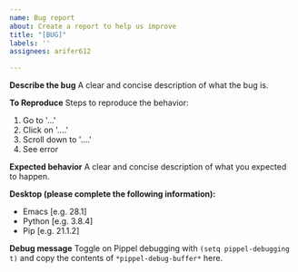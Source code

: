 ```yaml
---
name: Bug report
about: Create a report to help us improve
title: "[BUG]"
labels: ''
assignees: arifer612

---
```


**Describe the bug**
A clear and concise description of what the bug is.

**To Reproduce**
Steps to reproduce the behavior:
1. Go to '...'
2. Click on '....'
3. Scroll down to '....'
4. See error

**Expected behavior**
A clear and concise description of what you expected to happen.

**Desktop (please complete the following information):**
 - Emacs [e.g. 28.1]
 - Python [e.g. 3.8.4]
 - Pip [e.g. 21.1.2]

**Debug message**
Toggle on Pippel debugging with `(setq pippel-debugging t)` and copy the contents of `*pippel-debug-buffer*` here.
